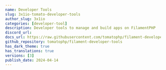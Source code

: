 ```yaml
---
name: Developer Tools
slug: 3x1io-tomato-developer-tools
author_slug: 3x1io
categories: [developer-tool]
description: Developer tools to manage and build apps on FilamentPHP
discord_url: 
docs_url: https://raw.githubusercontent.com/tomatophp/filament-developer-tools/master/README.md
github_repository: tomatophp/filament-developer-tools
has_dark_theme: true
has_translations: true
versions: [3]
publish_date: 2024-04-14
---
```

